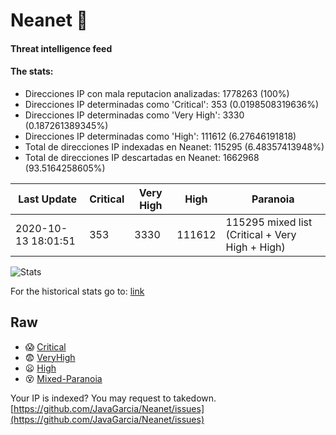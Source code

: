# Neanet :hocho:
#### Threat intelligence feed
#### The stats:

- Direcciones IP con mala reputacion analizadas: 1778263 (100%)
- Direcciones IP determinadas como 'Critical':  353 (0.0198508319636%)
- Direcciones IP determinadas como 'Very High':  3330 (0.187261389345%)
- Direcciones IP determinadas como 'High':  111612 (6.27646191818)
- Total de direcciones IP indexadas en Neanet:  115295 (6.48357413948%)
- Total de direcciones IP descartadas en Neanet:  1662968 (93.5164258605%)

| Last Update | Critical | Very High | High | Paranoia |
| --- | --- | --- | --- | --- |
| 2020-10-13 18:01:51 | 353 | 3330 | 111612 | 115295 mixed list (Critical + Very High + High)|

![Stats](https://docs.google.com/spreadsheets/d/e/2PACX-1vSnaNMIXVabIpDJjufMlzH7poXnshF3mgd8Is1g9ytUEzVsP5my4Trn8f-xkoLLQ38xpL3HtmUexLo6/pubchart?oid=501124687&format=image)

For the historical stats go to: [link](/stats.csv)
## Raw
- :scream: [Critical](https://raw.githubusercontent.com/JavaGarcia/Neanet/master/blacklists/neanet_critical.txt)
- :fearful: [VeryHigh](https://raw.githubusercontent.com/JavaGarcia/Neanet/master/blacklists/neanet_veryHigh.txtt)
- :frowning: [High](https://raw.githubusercontent.com/JavaGarcia/Neanet/master/blacklists/neanet_high.txt)
- :dizzy_face: [Mixed-Paranoia](https://raw.githubusercontent.com/JavaGarcia/Neanet/master/blacklists/neanet_all.txt)


Your IP is indexed? You may request to takedown. [https://github.com/JavaGarcia/Neanet/issues](https://github.com/JavaGarcia/Neanet/issues)













































































































































































































































































































































































































































































































































































































































































































































































































































































































































































































































































































































































































































































































































































































































